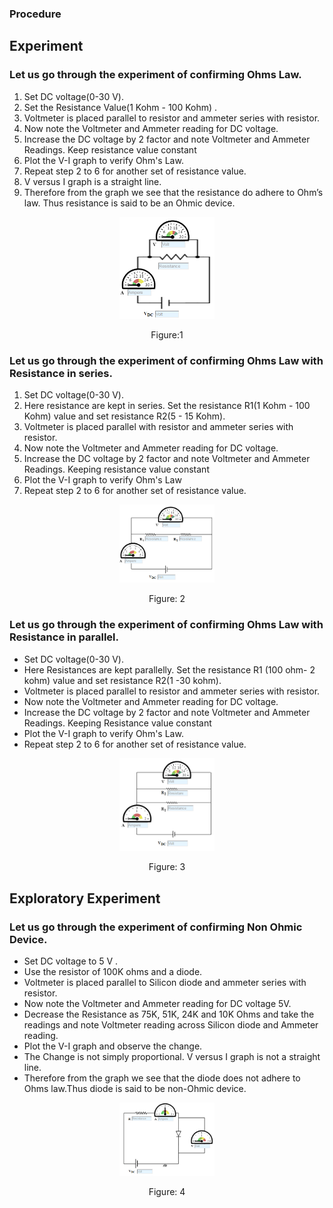 ### Procedure
## Experiment

### Let us go through the experiment of confirming Ohms Law.
1.  Set DC voltage(0-30 V).
2.  Set the Resistance Value(1 Kohm - 100 Kohm) .
3.  Voltmeter is placed parallel to resistor and ammeter series with resistor.
4.  Now note the Voltmeter and Ammeter reading for DC voltage.
5.  Increase the DC voltage by 2 factor and note Voltmeter and Ammeter Readings. Keep resistance value constant
6.  Plot the V-I graph to verify Ohm's Law.
7.  Repeat step 2 to 6 for another set of resistance value.
8. V versus I graph is a straight line.
9. Therefore from the graph we see that the resistance do adhere to Ohm’s law. Thus resistance is said to be an Ohmic device.

<div align="center">
<img src="images/ohmsl_pr.png" width="30%">
<p>Figure:1</p>
</div>

### Let us go through the experiment of confirming Ohms Law with Resistance in series.
1. Set DC voltage(0-30 V).
2. Here resistance are kept in series. Set the resistance R1(1 Kohm - 100 Kohm) value and set resistance R2(5 - 15 Kohm).
3. Voltmeter is placed parallel with resistor and ammeter series with resistor.
4. Now note the Voltmeter and Ammeter reading for DC voltage.
5. Increase the DC voltage by 2 factor and note Voltmeter and Ammeter Readings. Keeping resistance value constant
6. Plot the V-I graph to verify Ohm's Law
7. Repeat step 2 to 6 for another set of resistance value.

<div align="center">
<img src="images/ohmssrs_pr.png" width="30%">
<p>Figure: 2</p>
</div>

### Let us go through the experiment of confirming Ohms Law with Resistance in parallel.
- Set DC voltage(0-30 V).
- Here Resistances are kept parallelly. Set the resistance R1 (100 ohm- 2 kohm) value and set resistance R2(1 -30 kohm).
- Voltmeter is placed parallel to resistor and ammeter series with resistor.
- Now note the Voltmeter and Ammeter reading for DC voltage.
- Increase the DC voltage by 2 factor and note Voltmeter and Ammeter Readings. Keeping Resistance value constant
- Plot the V-I graph to verify Ohm's Law.
- Repeat step 2 to 6 for another set of resistance value.

<div align="center">
<img src="images/ohmsprl_pr.png" width="30%">
<p>Figure: 3</p>
</div>

## Exploratory Experiment

### Let us go through the experiment of confirming Non Ohmic Device.
- Set DC voltage to 5 V .
- Use the resistor of 100K ohms and a diode.
- Voltmeter is placed parallel to Silicon diode and ammeter series with resistor.
- Now note the Voltmeter and Ammeter reading for DC voltage 5V.
- Decrease the Resistance as 75K, 51K, 24K and 10K Ohms and take the readings and note Voltmeter reading across Silicon diode and Ammeter reading.
- Plot the V-I graph and observe the change.
- The Change is not simply proportional. V versus I graph is not a straight line.
- Therefore from the graph we see that the diode does not adhere to Ohms law.Thus diode is said to be non-Ohmic device.

<div align="center">
<img src="images/ohmsnhm_pr.png" width="30%">
<p>Figure: 4</p>
</div>
